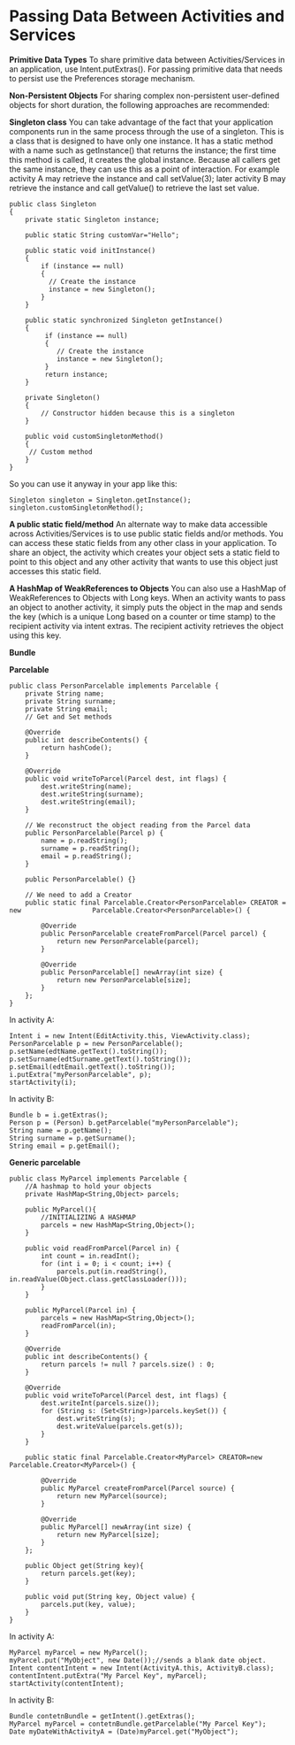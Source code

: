 Passing Data Between Activities and Services
===========
**Primitive Data Types**
To share primitive data between Activities/Services in an application, use Intent.putExtras(). For passing primitive data that needs to persist use the Preferences storage mechanism.

**Non-Persistent Objects**
For sharing complex non-persistent user-defined objects for short duration, the following approaches are recommended:

**Singleton class**
You can take advantage of the fact that your application components run in the same process through the use of a singleton. This is a class that is designed to have only one instance. It has a static method with a name such as getInstance() that returns the instance; the first time this method is called, it creates the global instance. Because all callers get the same instance, they can use this as a point of interaction. For example activity A may retrieve the instance and call setValue(3); later activity B may retrieve the instance and call getValue() to retrieve the last set value.

	public class Singleton
	{
		private static Singleton instance;

		public static String customVar="Hello";

		public static void initInstance()
		{
			if (instance == null)
			{
			  // Create the instance
			  instance = new Singleton();
			}
		}

		public static synchronized Singleton getInstance()
		{
			 if (instance == null)
			 {
				// Create the instance
				instance = new Singleton();
			 }
			 return instance;
		}

		private Singleton()
		{
			// Constructor hidden because this is a singleton
		}
	
		public void customSingletonMethod()
		{
		 // Custom method
		}
	}
	
So you can use it anyway in your app like this:

	Singleton singleton = Singleton.getInstance();
	singleton.customSingletonMethod();

**A public static field/method**
An alternate way to make data accessible across Activities/Services is to use public static fields and/or methods. You can access these static fields from any other class in your application. To share an object, the activity which creates your object sets a static field to point to this object and any other activity that wants to use this object just accesses this static field.

**A HashMap of WeakReferences to Objects**
You can also use a HashMap of WeakReferences to Objects with Long keys. When an activity wants to pass an object to another activity, it simply puts the object in the map and sends the key (which is a unique Long based on a counter or time stamp) to the recipient activity via intent extras. The recipient activity retrieves the object using this key.
	
**Bundle**	
	
**Parcelable**	

    public class PersonParcelable implements Parcelable {
		private String name;
		private String surname;
		private String email;
		// Get and Set methods
 
		@Override
		public int describeContents() {
		    return hashCode();
		}
 
		@Override
		public void writeToParcel(Parcel dest, int flags) {
			dest.writeString(name);
			dest.writeString(surname);
			dest.writeString(email);
		}
 
		// We reconstruct the object reading from the Parcel data
		public PersonParcelable(Parcel p) {
			name = p.readString();
			surname = p.readString();
			email = p.readString();
		}
 
		public PersonParcelable() {}
 
		// We need to add a Creator
		public static final Parcelable.Creator<PersonParcelable> CREATOR = new 					Parcelable.Creator<PersonParcelable>() {
	 
			@Override
			public PersonParcelable createFromParcel(Parcel parcel) {  
				return new PersonParcelable(parcel);
			}
		 
			@Override
			public PersonParcelable[] newArray(int size) {  
				return new PersonParcelable[size];
			}
		};
	}	

In activity A:

	Intent i = new Intent(EditActivity.this, ViewActivity.class);
	PersonParcelable p = new PersonParcelable();
	p.setName(edtName.getText().toString());
	p.setSurname(edtSurname.getText().toString());
	p.setEmail(edtEmail.getText().toString());
	i.putExtra("myPersonParcelable", p);
	startActivity(i);

In activity B:

	Bundle b = i.getExtras();
	Person p = (Person) b.getParcelable("myPersonParcelable");
	String name = p.getName();
	String surname = p.getSurname();
	String email = p.getEmail();

**Generic parcelable**

	public class MyParcel implements Parcelable {
		//A hashmap to hold your objects
		private HashMap<String,Object> parcels;

		public MyParcel(){
			//INITIALIZING A HASHMAP
			parcels = new HashMap<String,Object>();
		}

		public void readFromParcel(Parcel in) {
			int count = in.readInt();
			for (int i = 0; i < count; i++) {
				parcels.put(in.readString(), in.readValue(Object.class.getClassLoader()));
			}
		}

		public MyParcel(Parcel in) {
			parcels = new HashMap<String,Object>();
			readFromParcel(in);
		}

		@Override
		public int describeContents() {
			return parcels != null ? parcels.size() : 0;
		}

		@Override
		public void writeToParcel(Parcel dest, int flags) {
			dest.writeInt(parcels.size());
			for (String s: (Set<String>)parcels.keySet()) {
				dest.writeString(s);
				dest.writeValue(parcels.get(s));
			}
		}
		
		public static final Parcelable.Creator<MyParcel> CREATOR=new Parcelable.Creator<MyParcel>() {

			@Override
			public MyParcel createFromParcel(Parcel source) {
				return new MyParcel(source);
			}

			@Override
			public MyParcel[] newArray(int size) {
				return new MyParcel[size];
			}
		};

		public Object get(String key){
			return parcels.get(key);
		}

		public void put(String key, Object value) {
			parcels.put(key, value);
		}
	}

In activity A:

	MyParcel myParcel = new MyParcel();
	myParcel.put("MyObject", new Date());//sends a blank date object.
	Intent contentIntent = new Intent(ActivityA.this, ActivityB.class);
	contentIntent.putExtra("My Parcel Key", myParcel);
	startActivity(contentIntent);

In activity B:

	Bundle contetnBundle = getIntent().getExtras();
	MyParcel myParcel = contetnBundle.getParcelable("My Parcel Key");
	Date myDateWithActivityA = (Date)myParcel.get("MyObject");
